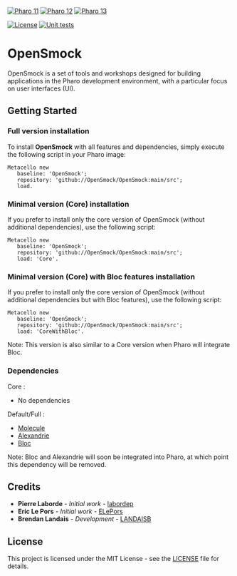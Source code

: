 [![Pharo 11](https://img.shields.io/badge/Pharo-11-%23aac9ff.svg)](https://pharo.org/download)
[![Pharo 12](https://img.shields.io/badge/Pharo-12-%23aac9ff.svg)](https://pharo.org/download)
[![Pharo 13](https://img.shields.io/badge/Pharo-13-%23aac9ff.svg)](https://pharo.org/download)

[![License](https://img.shields.io/github/license/OpenSmock/OpenSmock.svg)](./LICENSE)
[![Unit tests](https://github.com/OpenSmock/OpenSmock/actions/workflows/CI.yml/badge.svg)](https://github.com/OpenSmock/OpenSmock/actions/workflows/CI.yml)

# OpenSmock

OpenSmock is a set of tools and workshops designed for building applications in the Pharo development environment, with a particular focus on user interfaces (UI).

## Getting Started

### Full version installation

To install **OpenSmock** with all features and dependencies, simply execute the following script in your Pharo image:

```smalltalk
Metacello new
   baseline: 'OpenSmock';
   repository: 'github://OpenSmock/OpenSmock:main/src';
   load.
```

### Minimal version (Core) installation

If you prefer to install only the core version of OpenSmock (without additional dependencies), use the following script:

```smalltalk
Metacello new
   baseline: 'OpenSmock';
   repository: 'github://OpenSmock/OpenSmock:main/src';
   load: 'Core'.
```

### Minimal version (Core) with Bloc features installation

If you prefer to install only the core version of OpenSmock (without additional dependencies but with Bloc features), use the following script:

```smalltalk
Metacello new
   baseline: 'OpenSmock';
   repository: 'github://OpenSmock/OpenSmock:main/src';
   load: 'CoreWithBloc'.
```

Note: This version is also similar to a Core version when Pharo will integrate Bloc.

### Dependencies

Core : 

- No dependencies

Default/Full :

- [Molecule](https://github.com/OpenSmock/Molecule)
- [Alexandrie](https://github.com/pharo-graphics/alexandrie)
- [Bloc](https://github.com/pharo-graphics/bloc)

Note: Bloc and Alexandrie will soon be integrated into Pharo, at which point this dependency will be removed.

## Credits

* **Pierre Laborde** - *Initial work* - [labordep](https://github.com/labordep)
* **Eric Le Pors** - *Initial work* - [ELePors](https://github.com/ELePors)
* **Brendan Landais** - *Development* - [LANDAISB](https://github.com/LANDAISB)

## License

This project is licensed under the MIT License - see the [LICENSE](LICENSE) file for details.
